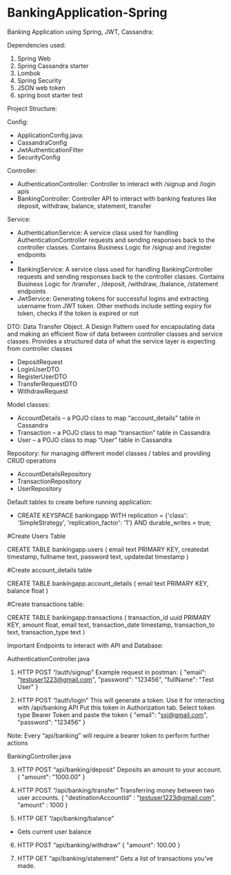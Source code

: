 # BankingApplication-Spring

Banking Application using Spring, JWT, Cassandra:

Dependencies used:

1) Spring Web
2) Spring Cassandra starter
3) Lombok
4) Spring Security
5) JSON web token
6) spring boot starter test

Project Structure:

Config:
-	ApplicationConfig.java:
-	CassandraConfig
-	JwtAuthenticationFilter
-	SecurityConfig

Controller:
-	AuthenticationController: Controller to interact with /signup and /login apis
-	BankingController: Controller API to interact with banking features like deposit, withdraw, balance, statement, transfer

Service:
-	AuthenticationService: A service class used for handling AuthenticationController requests and sending responses back to the controller classes. Contains Business Logic for /signup and /register endpoints
-	
-	BankingService: A service class used for handling BankingController requests and sending responses back to the controller classes. Contains Business Logic for /transfer , /deposit, /withdraw, /balance, /statement endpoints
-	JwtService: Generating tokens for successful logins and extracting username from JWT token. Other methods include setting expiry for token, checks if the token is expired or not



DTO: Data Transfer Object. A Design Pattern used for encapsulating data and making an efficient flow of data between controller classes and service classes. Provides a structured data of what the service layer is expecting from controller classes
-	DepositRequest
-	LoginUserDTO
-	RegisterUserDTO
-	TransferRequestDTO
-	WithdrawRequest

Model classes:
-	AccountDetails – a POJO class to map “account_details” table in Cassandra
-	Transaction – a POJO class to map “transaction” table in Cassandra
-	User – a POJO class to map “User” table in Cassandra

Repository: for managing different model classes / tables and providing CRUD operations
-	AccountDetailsRepository
-	TransactionRepository
-	UserRepository


Default tables to create before running application:
-	CREATE KEYSPACE bankingapp WITH replication = {'class': 'SimpleStrategy', 'replication_factor': '1'}  AND durable_writes = true;

#Create Users Table

CREATE TABLE bankingapp.users (
    email text PRIMARY KEY,
    createdat timestamp,
    fullname text,
    password text,
    updatedat timestamp
)


#Create account_details table

CREATE TABLE bankingapp.account_details (
    email text PRIMARY KEY,
    balance float
)







#Create transactions table:

CREATE TABLE bankingapp.transactions (
    transaction_id uuid PRIMARY KEY,
    amount float,
    email text,
    transaction_date timestamp,
    transaction_to text,
    transaction_type text
)



Important Endpoints to interact with API and Database:

AuthenticationController.java
1)	HTTP POST “/auth/signup”
Example request in postman:
{
   		 "email": "testuser1223@gmail.com",
   		 "password": "123456",
   		 "fullName": "Test User"
}

2)	HTTP POST “/auth/login”
This will generate a token. Use it for interacting with /api/banking API
Put this token in Authorization tab. Select token type Bearer Token and paste the token
{
   		 "email": "ssj@gmail.com",
  		  "password": "123456"
}





Note: Every “api/banking” will require a bearer token to perform further actions


BankingController.java

3)	HTTP POST “api/banking/deposit”
Deposits an amount to your account.
{
   	 "amount": "1000.00"
}






4)	HTTP POST “/api/banking/transfer”
Transferring money between two user accounts.
{
   		 "destinationAccountId" : "testuser1223@gmail.com",
   		 "amount" : 1000
}

5)	HTTP GET “/api/banking/balance”
- Gets current user balance


6)	HTTP POST “api/banking/withdraw”
{
    "amount": 100.00
}


7)	HTTP GET “api/banking/statement”
Gets a list of transactions you’ve made. 





